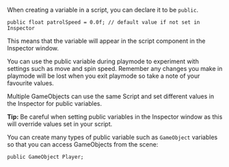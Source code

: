 When creating a variable in a script, you can declare it to be `public`. 

```
public float patrolSpeed = 0.0f; // default value if not set in Inspector
```

This means that the variable will appear in the script component in the Inspector window. 

You can use the public variable during playmode to experiment with settings such as move and spin speed. Remember any changes you make in playmode will be lost when you exit playmode so take a note of your favourite values. 

Multiple GameObjects can use the same Script and set different values in the Inspector for public variables. 

**Tip:** Be careful when setting public variables in the Inspector window as this will override values set in your script. 

You can create many types of public variable such as `GameObject` variables so that you can access GameObjects from the scene:

```
public GameObject Player;
```

